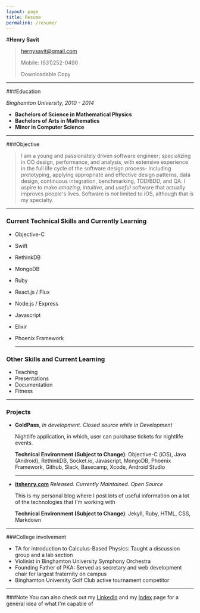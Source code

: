 ```yaml
---
layout: page
title: Resume
permalink: /resume/
---
```


#**Henry Savit**

> hernysavit@gmail.com 
>                      		
> Mobile: (631)252-0490
> 
> Downloadable Copy

---
###Education

*Binghamton University, 2010 - 2014*

+ **Bachelors of Science in Mathematical Physics**
+ **Bachelors of Arts in Mathematics**
+ **Minor in Computer Science**

------
###Objective

> I am a young and passionately driven software engineer; specializing in OO design, performance, and analysis, with extensive experience in the full life cycle of the software design process- including prototyping, applying appropriate and effective design patterns, data design, continuous integration, benchmarking, TDD/BDD, and QA. I aspire to make *amazing*, *intuitive*, and *useful* software that actually improves people's lives. Software is _not_ limited to iOS, although that is my specialty. 

____

### Current Technical Skills and Currently Learning

+ Objective-C
+ Swift
+ RethinkDB
+ MongoDB
+ Ruby
+ React.js / Flux
+ Node.js / Express
+ Javascript
+ Elixir
+ Phoenix Framework

	------

### Other Skills and Current Learning

+ Teaching
+ Presentations
+ Documentation
+ Fitness

------

### Projects

* **GoldPass**, *In development. Closed source while in Development*
    
    Nightlife application, in which, user can purchase tickets for nightlife events.
     
     **Technical Environment (Subject to Change)**: Objective-C (iOS), Java (Android), RethinkDB, Socket.io, Javascript, MongoDB, Phoenix Framework, Github, Slack, Basecamp, Xcode, Android Studio

	---

* **[itshenry.com](https://github.com/hsavit1/hsavit1.github.io)** *Released. Currently Maintained. Open Source*
    
    This is my personal blog where I post lots of useful information on a lot of the technologies that I'm working with
     
     **Technical Environment (Subject to Change)**: Jekyll, Ruby, HTML, CSS, Markdown

---
###College involvement
+ TA for introduction to Calculus-Based Physics: Taught a discussion group and a lab section 
+ Violinist in Binghamton University Symphony Orchestra
+ Founding Father of PKA: Served as secretary and web development chair for largest fraternity on campus
+ Binghamton University Golf Club active tournament competitor 

---
###Note
You can also check out my [LinkedIn](https://www.linkedin.com/pub/henry-savit/69/270/450) and my [Index](http://itshenry.com/Index.html) page for a general idea of what I'm capable of
